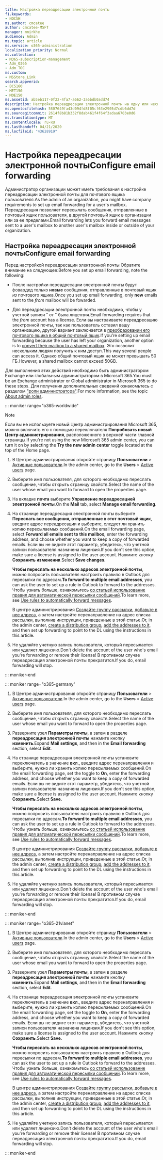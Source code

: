```yaml
---
title: Настройка переадресации электронной почты
f1.keywords:
- NOCSH
ms.author: cmcatee
author: cmcatee-MSFT
manager: mnirkhe
audience: Admin
ms.topic: article
ms.service: o365-administration
localization_priority: Normal
ms.collection:
- M365-subscription-management
- Adm_O365
- Adm_TOC
ms.custom:
- MSStore_Link
search.appverid:
- BCS160
- MET150
- MOE150
ms.assetid: ab5eb117-0f22-4fa7-a662-3a6bdb0add74
description: Настройка переадресации электронной почты на одну или несколько учетных записей электронной почты с помощью Office365.
ms.openlocfilehash: 5807649fa43d094fd8f05cf63e2905d7cdb6dd7d
ms.sourcegitcommit: 2614f8b81b332f8dab461f4f64f3adaa6703e0d6
ms.translationtype: MT
ms.contentlocale: ru-RU
ms.lasthandoff: 04/21/2020
ms.locfileid: "43628919"
---
```

# <a name="configure-email-forwarding"></a><span data-ttu-id="cf1a8-103">Настройка переадресации электронной почты</span><span class="sxs-lookup"><span data-stu-id="cf1a8-103">Configure email forwarding</span></span>
  
<span data-ttu-id="cf1a8-104">Администратор организации может иметь требования к настройке переадресации электронной почты для почтового ящика пользователя.</span><span class="sxs-lookup"><span data-stu-id="cf1a8-104">As the admin of an organization, you might have company requirements to set up email forwarding for a user's mailbox.</span></span> <span data-ttu-id="cf1a8-105">Переадресация позволяет пересылать сообщения, отправленные в почтовый ящик пользователя, в другой почтовый ящик в организации или за ее пределами.</span><span class="sxs-lookup"><span data-stu-id="cf1a8-105">Email forwarding lets you forward email messages sent to a user's mailbox to another user's mailbox inside or outside of your organization.</span></span>

  
## <a name="configure-email-forwarding"></a><span data-ttu-id="cf1a8-106">Настройка переадресации электронной почты</span><span class="sxs-lookup"><span data-stu-id="cf1a8-106">Configure email forwarding</span></span>

 <span data-ttu-id="cf1a8-107">Перед настройкой переадресации электронной почты Обратите внимание на следующее:</span><span class="sxs-lookup"><span data-stu-id="cf1a8-107">Before you set up email forwarding, note the following:</span></span> 

- <span data-ttu-id="cf1a8-108">После настройки переадресации электронной почты будут фовардед только **новые** сообщения, отправленные в почтовый ящик *из* почтового ящика.</span><span class="sxs-lookup"><span data-stu-id="cf1a8-108">Once you set up email forwarding, only **new** emails sent to the  *from*  mailbox will be fowarded.</span></span> 
    
- <span data-ttu-id="cf1a8-109">Для переадресации электронной почты необходимо, чтобы у учетной записи " *от* " была лицензия.</span><span class="sxs-lookup"><span data-stu-id="cf1a8-109">Email forwarding requires that the  *from*  account has a license.</span></span> <span data-ttu-id="cf1a8-110">Если вы настраиваете переадресацию электронной почты, так как пользователь оставил вашу организацию, другой вариант заключается в [преобразовании его почтового ящика в общий почтовый ящик](convert-user-mailbox-to-shared-mailbox.md).</span><span class="sxs-lookup"><span data-stu-id="cf1a8-110">If you're setting up email forwarding because the user has left your organization, another option is to [convert their mailbox to a shared mailbox](convert-user-mailbox-to-shared-mailbox.md).</span></span> <span data-ttu-id="cf1a8-111">Это позволит нескольким людям получить к ним доступ.</span><span class="sxs-lookup"><span data-stu-id="cf1a8-111">This way several people can access it.</span></span> <span data-ttu-id="cf1a8-112">Однако общий почтовый ящик не может превышать 50 ГБ.</span><span class="sxs-lookup"><span data-stu-id="cf1a8-112">However, a shared mailbox cannot exceed 50GB.</span></span> 
    
<span data-ttu-id="cf1a8-113">Для выполнения этих действий необходимо быть администратором Exchange или глобальным администратором в Microsoft 365.</span><span class="sxs-lookup"><span data-stu-id="cf1a8-113">You must be an Exchange administrator or Global administrator in Microsoft 365 to do these steps.</span></span> <span data-ttu-id="cf1a8-114">Для получения дополнительных сведений ознакомьтесь с разделом ["роли администратора"](../add-users/about-admin-roles.md).</span><span class="sxs-lookup"><span data-stu-id="cf1a8-114">For more information, see the topic [About admin roles](../add-users/about-admin-roles.md).</span></span>

::: moniker range="o365-worldwide"

> [!NOTE]
> <span data-ttu-id="cf1a8-115">Если вы не используете новый Центр администрирования Microsoft 365, можно включить его с помощью переключателя **Попробовать новый Центр администрирования**, расположенного в верхней части главной страницы.</span><span class="sxs-lookup"><span data-stu-id="cf1a8-115">If you're not using the new Microsoft 365 admin center, you can turn it on by selecting the **Try the new admin center** toggle located at the top of the Home page.</span></span>

1. <span data-ttu-id="cf1a8-116">В Центре администрирования откройте страницу **Пользователи** \> <a href="https://go.microsoft.com/fwlink/p/?linkid=834822" target="_blank">Активные пользователи</a>.</span><span class="sxs-lookup"><span data-stu-id="cf1a8-116">In the admin center, go to the **Users** \> <a href="https://go.microsoft.com/fwlink/p/?linkid=834822" target="_blank">Active users</a> page.</span></span>
    
2. <span data-ttu-id="cf1a8-117">Выберите имя пользователя, для которого необходимо переслать сообщение, чтобы открыть страницу свойств.</span><span class="sxs-lookup"><span data-stu-id="cf1a8-117">Select the name of the user whose email you want to forward to open the properties page.</span></span> 
 
3. <span data-ttu-id="cf1a8-118">На вкладке **почта** выберите **Управление переадресацией электронной почты**.</span><span class="sxs-lookup"><span data-stu-id="cf1a8-118">On the **Mail** tab, select **Manage email forwarding**.</span></span> 
  
4. <span data-ttu-id="cf1a8-119">На странице переадресация электронной почты выберите **Переслать все сообщения, отправленные в этот почтовый ящик**, введите адрес переадресации и выберите, следует ли хранить копию пересылаемых сообщений.</span><span class="sxs-lookup"><span data-stu-id="cf1a8-119">On the email forwarding page, select **Forward all emails sent to this mailbox**, enter the forwarding address, and choose whether you want to keep a copy of forwarded emails.</span></span> <span data-ttu-id="cf1a8-120">Если вы не видите этот параметр, убедитесь, что учетной записи пользователя назначена лицензия.</span><span class="sxs-lookup"><span data-stu-id="cf1a8-120">If you don't see this option, make sure a license is assigned to the user account.</span></span> <span data-ttu-id="cf1a8-121">Нажмите кнопку **Сохранить изменения**.</span><span class="sxs-lookup"><span data-stu-id="cf1a8-121">Select **Save changes**.</span></span>
    
    <span data-ttu-id="cf1a8-122">**Чтобы переслать на несколько адресов электронной почты**, можно попросить пользователя настроить правило в Outlook для пересылки по адресам.</span><span class="sxs-lookup"><span data-stu-id="cf1a8-122">**To forward to multiple email addresses**, you can ask the user to set up a rule in Outlook to forward to the addresses.</span></span> <span data-ttu-id="cf1a8-123">Чтобы узнать больше, ознакомьтесь [со статьей использование правил для автоматической пересылки сообщений](https://support.office.com/article/use-rules-to-automatically-forward-messages-45aa9664-4911-4f96-9663-ece42816d746).</span><span class="sxs-lookup"><span data-stu-id="cf1a8-123">To learn more, see [Use rules to automatically forward messages](https://support.office.com/article/use-rules-to-automatically-forward-messages-45aa9664-4911-4f96-9663-ece42816d746).</span></span> 
    
     <span data-ttu-id="cf1a8-124">В центре администрирования [Создайте группу рассылки](../setup/create-distribution-lists.md), [добавьте в нее адреса](add-user-or-contact-to-distribution-list.md), а затем настройте перенаправление на адрес списка рассылки, выполнив инструкции, приведенные в этой статье.</span><span class="sxs-lookup"><span data-stu-id="cf1a8-124">Or, in the admin center, [create a distribution group](../setup/create-distribution-lists.md), [add the addresses to it](add-user-or-contact-to-distribution-list.md), and then set up forwarding to point to the DL using the instructions in this article.</span></span>
    
5. <span data-ttu-id="cf1a8-125">Не удаляйте учетную запись пользователя, который пересылается или удаляет лицензию.</span><span class="sxs-lookup"><span data-stu-id="cf1a8-125">Don't delete the account of the user who's email you're forwarding or remove their license!</span></span>  <span data-ttu-id="cf1a8-126">В противном случае переадресация электронной почты прекратится.</span><span class="sxs-lookup"><span data-stu-id="cf1a8-126">If you do, email forwarding will stop.</span></span> 

::: moniker-end

::: moniker range="o365-germany"
    
 1.   <span data-ttu-id="cf1a8-127">В Центре администрирования откройте страницу **Пользователи** \> <a href="https://go.microsoft.com/fwlink/p/?linkid=847686" target="_blank">Активные пользователи</a>.</span><span class="sxs-lookup"><span data-stu-id="cf1a8-127">In the admin center, go to the **Users** \> <a href="https://go.microsoft.com/fwlink/p/?linkid=847686" target="_blank">Active users</a> page.</span></span> 
    
2. <span data-ttu-id="cf1a8-128">Выберите имя пользователя, для которого необходимо переслать сообщение, чтобы открыть страницу свойств.</span><span class="sxs-lookup"><span data-stu-id="cf1a8-128">Select the name of the user whose email you want to forward to open the properties page.</span></span> 

3. <span data-ttu-id="cf1a8-129">Разверните узел **Параметры почты**, а затем в разделе **переадресация электронной почты** нажмите кнопку **изменить**.</span><span class="sxs-lookup"><span data-stu-id="cf1a8-129">Expand **Mail settings**, and then in the **Email forwarding** section, select **Edit**.</span></span>

4. <span data-ttu-id="cf1a8-130">На странице переадресация электронной почты установите переключатель в значение **вкл**., введите адрес перенаправления и выберите, нужно ли хранить копию пересылаемых сообщений.</span><span class="sxs-lookup"><span data-stu-id="cf1a8-130">On the email forwarding page, set the toggle to **On**, enter the forwarding address, and choose whether you want to keep a copy of forwarded emails.</span></span> <span data-ttu-id="cf1a8-131">Если вы не видите этот параметр, убедитесь, что учетной записи пользователя назначена лицензия.</span><span class="sxs-lookup"><span data-stu-id="cf1a8-131">If you don't see this option, make sure a license is assigned to the user account.</span></span> <span data-ttu-id="cf1a8-132">Нажмите кнопку **Сохранить**.</span><span class="sxs-lookup"><span data-stu-id="cf1a8-132">Select **Save**.</span></span>
    
    <span data-ttu-id="cf1a8-133">**Чтобы переслать на несколько адресов электронной почты**, можно попросить пользователя настроить правило в Outlook для пересылки по адресам.</span><span class="sxs-lookup"><span data-stu-id="cf1a8-133">**To forward to multiple email addresses**, you can ask the user to set up a rule in Outlook to forward to the addresses.</span></span> <span data-ttu-id="cf1a8-134">Чтобы узнать больше, ознакомьтесь [со статьей использование правил для автоматической пересылки сообщений](https://support.office.com/article/use-rules-to-automatically-forward-messages-45aa9664-4911-4f96-9663-ece42816d746).</span><span class="sxs-lookup"><span data-stu-id="cf1a8-134">To learn more, see [Use rules to automatically forward messages](https://support.office.com/article/use-rules-to-automatically-forward-messages-45aa9664-4911-4f96-9663-ece42816d746).</span></span> 
    
     <span data-ttu-id="cf1a8-135">В центре администрирования [Создайте группу рассылки](../setup/create-distribution-lists.md), [добавьте в нее адреса](add-user-or-contact-to-distribution-list.md), а затем настройте перенаправление на адрес списка рассылки, выполнив инструкции, приведенные в этой статье.</span><span class="sxs-lookup"><span data-stu-id="cf1a8-135">Or, in the admin center, [create a distribution group](../setup/create-distribution-lists.md), [add the addresses to it](add-user-or-contact-to-distribution-list.md), and then set up forwarding to point to the DL using the instructions in this article.</span></span>
    
5. <span data-ttu-id="cf1a8-136">Не удаляйте учетную запись пользователя, который пересылается или удаляет лицензию.</span><span class="sxs-lookup"><span data-stu-id="cf1a8-136">Don't delete the account of the user who's email you're forwarding or remove their license!</span></span>  <span data-ttu-id="cf1a8-137">В противном случае переадресация электронной почты прекратится.</span><span class="sxs-lookup"><span data-stu-id="cf1a8-137">If you do, email forwarding will stop.</span></span>    

::: moniker-end

::: moniker range="o365-21vianet"

 1. <span data-ttu-id="cf1a8-138">В Центре администрирования откройте страницу **Пользователи** \> <a href="https://go.microsoft.com/fwlink/p/?linkid=850628" target="_blank">Активные пользователи</a>.</span><span class="sxs-lookup"><span data-stu-id="cf1a8-138">In the admin center, go to the **Users** \> <a href="https://go.microsoft.com/fwlink/p/?linkid=850628" target="_blank">Active users</a> page.</span></span> 
    
2. <span data-ttu-id="cf1a8-139">Выберите имя пользователя, для которого необходимо переслать сообщение, чтобы открыть страницу свойств.</span><span class="sxs-lookup"><span data-stu-id="cf1a8-139">Select the name of the user whose email you want to forward to open the properties page.</span></span> 

3. <span data-ttu-id="cf1a8-140">Разверните узел **Параметры почты**, а затем в разделе **переадресация электронной почты** нажмите кнопку **изменить**.</span><span class="sxs-lookup"><span data-stu-id="cf1a8-140">Expand **Mail settings**, and then in the **Email forwarding** section, select **Edit**.</span></span>

4. <span data-ttu-id="cf1a8-141">На странице переадресация электронной почты установите переключатель в значение **вкл**., введите адрес перенаправления и выберите, нужно ли хранить копию пересылаемых сообщений.</span><span class="sxs-lookup"><span data-stu-id="cf1a8-141">On the email forwarding page, set the toggle to **On**, enter the forwarding address, and choose whether you want to keep a copy of forwarded emails.</span></span> <span data-ttu-id="cf1a8-142">Если вы не видите этот параметр, убедитесь, что учетной записи пользователя назначена лицензия.</span><span class="sxs-lookup"><span data-stu-id="cf1a8-142">If you don't see this option, make sure a license is assigned to the user account.</span></span> <span data-ttu-id="cf1a8-143">Нажмите кнопку **Сохранить**.</span><span class="sxs-lookup"><span data-stu-id="cf1a8-143">Select **Save**.</span></span>
    
    <span data-ttu-id="cf1a8-144">**Чтобы переслать на несколько адресов электронной почты**, можно попросить пользователя настроить правило в Outlook для пересылки по адресам.</span><span class="sxs-lookup"><span data-stu-id="cf1a8-144">**To forward to multiple email addresses**, you can ask the user to set up a rule in Outlook to forward to the addresses.</span></span> <span data-ttu-id="cf1a8-145">Чтобы узнать больше, ознакомьтесь [со статьей использование правил для автоматической пересылки сообщений](https://support.office.com/article/use-rules-to-automatically-forward-messages-45aa9664-4911-4f96-9663-ece42816d746).</span><span class="sxs-lookup"><span data-stu-id="cf1a8-145">To learn more, see [Use rules to automatically forward messages](https://support.office.com/article/use-rules-to-automatically-forward-messages-45aa9664-4911-4f96-9663-ece42816d746).</span></span> 
    
     <span data-ttu-id="cf1a8-146">В центре администрирования [Создайте группу рассылки](../setup/create-distribution-lists.md), [добавьте в нее адреса](add-user-or-contact-to-distribution-list.md), а затем настройте перенаправление на адрес списка рассылки, выполнив инструкции, приведенные в этой статье.</span><span class="sxs-lookup"><span data-stu-id="cf1a8-146">Or, in the admin center, [create a distribution group](../setup/create-distribution-lists.md), [add the addresses to it](add-user-or-contact-to-distribution-list.md), and then set up forwarding to point to the DL using the instructions in this article.</span></span>
    
5. <span data-ttu-id="cf1a8-147">Не удаляйте учетную запись пользователя, который пересылается или удаляет лицензию.</span><span class="sxs-lookup"><span data-stu-id="cf1a8-147">Don't delete the account of the user who's email you're forwarding or remove their license!</span></span>  <span data-ttu-id="cf1a8-148">В противном случае переадресация электронной почты прекратится.</span><span class="sxs-lookup"><span data-stu-id="cf1a8-148">If you do, email forwarding will stop.</span></span> 

::: moniker-end 
